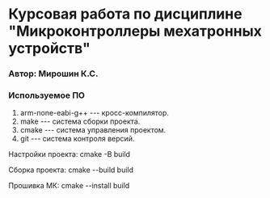 # Курсовая работа по дисциплине "Микроконтроллеры мехатронных устройств"

### Автор: Мирошин К.С.

### Используемое ПО
1. arm-none-eabi-g++ --- кросс-компилятор.
1. make --- система сборки проекта.
1. cmake --- система управления проектом.
1. git --- система контроля версий.

Настройки проекта:
    cmake -B build

Сборка проекта:
    cmake --build build

Прошивка МК:
    cmake --install build